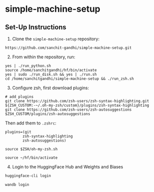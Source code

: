 # simple-machine-setup

## Set-Up Instructions
1. Clone the `simple-machine-setup` repository:
```
https://github.com/sanchit-gandhi/simple-machine-setup.git
```

2. From within the repository, run:
```
yes | ./run_python.sh
source /home/sanchitgandhi/hf/bin/activate
yes | sudo ./run_disk.sh && yes | ./run.sh
cd /home/sanchitgandhi/simple-machine-setup && ./run_zsh.sh
```

3. Configure zsh, first download plugins:
```
# add plugins
git clone https://github.com/zsh-users/zsh-syntax-highlighting.git ${ZSH_CUSTOM:-~/.oh-my-zsh/custom}/plugins/zsh-syntax-highlighting
git clone https://github.com/zsh-users/zsh-autosuggestions $ZSH_CUSTOM/plugins/zsh-autosuggestions
```

Then add them to `.zshrc`:
```
plugins=(git
        zsh-syntax-highlighting
        zsh-autosuggestions)

source $ZSH/oh-my-zsh.sh

source ~/hf/bin/activate
```

4. Login to the HuggingFace Hub and Weights and Biases
```bash
huggingface-cli login
```
```bash
wandb login
```